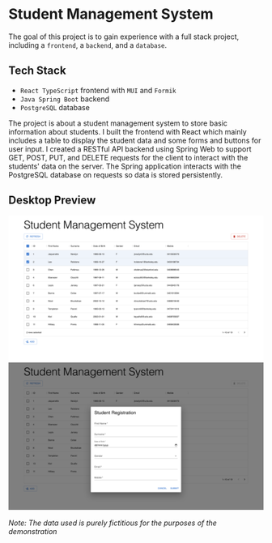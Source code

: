 # Student Management System

The goal of this project is to gain experience with a full stack project, including a `frontend`, a `backend`, and a `database`.

## Tech Stack

- `React TypeScript` frontend with `MUI` and `Formik`
- `Java Spring Boot` backend
- `PostgreSQL` database

The project is about a student management system to store basic information about students. I built the frontend with React which mainly includes a table to display the student data and some forms and buttons for user input. I created a RESTful API backend using Spring Web to support GET, POST, PUT, and DELETE requests for the client to interact with the students' data on the server. The Spring application interacts with the PostgreSQL database on requests so data is stored persistently.

## Desktop Preview

<img src="client/images/main.png">

<br/>

<img src="client/images/register.png">

_Note: The data used is purely fictitious for the purposes of the demonstration_
